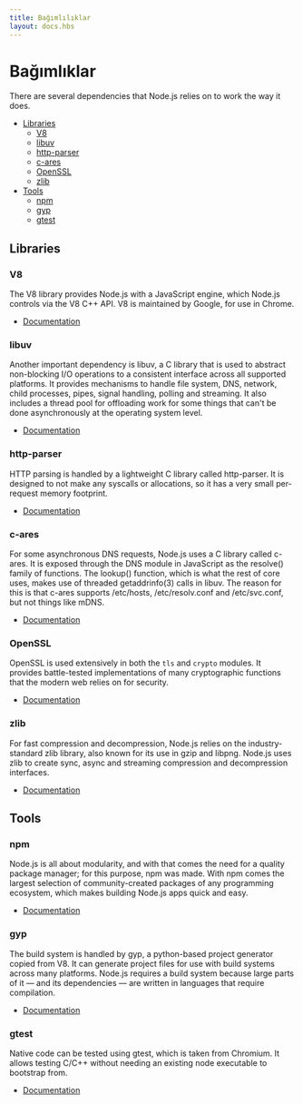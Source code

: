 ```yaml
---
title: Bağımlılıklar
layout: docs.hbs
---
```


# Bağımlıklar

There are several dependencies that Node.js relies on to work the way it does.

- [Libraries](#libraries)
  - [V8](#v8)
  - [libuv](#libuv)
  - [http-parser](#http-parser)
  - [c-ares](#c-ares)
  - [OpenSSL](#openssl)
  - [zlib](#zlib)
- [Tools](#tools)
  - [npm](#npm)
  - [gyp](#gyp)
  - [gtest](#gtest)

## Libraries

### V8

The V8 library provides Node.js with a JavaScript engine, which Node.js
controls via the V8 C++ API. V8 is maintained by Google, for use in Chrome.

- [Documentation](https://v8docs.nodesource.com/)

### libuv

Another important dependency is libuv, a C library that is used to abstract
non-blocking I/O operations to a consistent interface across all supported
platforms. It provides mechanisms to handle file system, DNS, network, child
processes, pipes, signal handling, polling and streaming. It also includes a
thread pool for offloading work for some things that can't be done
asynchronously at the operating system level.

- [Documentation](http://docs.libuv.org/)

### http-parser

HTTP parsing is handled by a lightweight C library called http-parser. It is
designed to not make any syscalls or allocations, so it has a very small
per-request memory footprint.

- [Documentation](https://github.com/joyent/http-parser/)

### c-ares

For some asynchronous DNS requests, Node.js uses a C library called c-ares.
It is exposed through the DNS module in JavaScript as the resolve() family of
functions. The lookup() function, which is what the rest of core uses, makes
use of threaded getaddrinfo(3) calls in libuv. The reason for this is that
c-ares supports /etc/hosts, /etc/resolv.conf and /etc/svc.conf, but not things
like mDNS.

- [Documentation](http://c-ares.haxx.se/docs.html)

### OpenSSL

OpenSSL is used extensively in both the `tls` and `crypto` modules. It provides
battle-tested implementations of many cryptographic functions that the modern
web relies on for security.

- [Documentation](https://www.openssl.org/docs/)

### zlib

For fast compression and decompression, Node.js relies on the industry-standard
zlib library, also known for its use in gzip and libpng. Node.js uses zlib to
create sync, async and streaming compression and decompression interfaces.

- [Documentation](http://www.zlib.net/manual.html)

## Tools

### npm

Node.js is all about modularity, and with that comes the need for a quality
package manager; for this purpose, npm was made. With npm comes the largest
selection of community-created packages of any programming ecosystem,
which makes building Node.js apps quick and easy.

- [Documentation](https://docs.npmjs.com/)

### gyp

The build system is handled by gyp, a python-based project generator copied
from V8. It can generate project files for use with build systems across many
platforms. Node.js requires a build system because large parts of it — and its
dependencies — are written in languages that require compilation.

- [Documentation](https://gyp.gsrc.io/docs/UserDocumentation.md)

### gtest

Native code can be tested using gtest, which is taken from Chromium. It allows
testing C/C++ without needing an existing node executable to bootstrap from.

- [Documentation](https://code.google.com/p/googletest/wiki/V1_7_Documentation)
